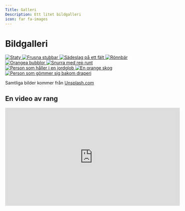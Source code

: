 ```yaml
---
Title: Galleri
Description: Ett litet bildgalleri
icon: far fa-images
---
```


# Bildgalleri

<div class="gallery">
    <a href="./image/statue.jpg">
        <img src="./image/statue.jpg?w=320&h=320&crop-to-fit&q=40" srcset="./image/statue.jpg?w=320&h=320&crop-to-fit&q=40 320w, ./image/statue.jpg?w=640&h=640&crop-to-fit&q=40 640w" sizes="(min-width: 641px) 320px, 640px" alt="Staty">
    </a>
    <a href="./image/frozen.jpg">
        <img src="./image/frozen.jpg?w=320&h=320&crop-to-fit&q=40" srcset="./image/frozen.jpg?w=320&h=320&crop-to-fit&q=40 320w, ./image/frozen.jpg?w=640&h=640&crop-to-fit&q=40 640w" sizes="(min-width: 641px) 320px, 640px" alt="Frusna stubbar">
    </a>
    <a href="./image/field.jpg">
        <img src="./image/field.jpg?w=320&h=320&crop-to-fit&q=40" srcset="./image/field.jpg?w=320&h=320&crop-to-fit&q=40 320w, ./image/field.jpg?w=640&h=640&crop-to-fit&q=40 640w" sizes="(min-width: 641px) 320px, 640px" alt="Sädeslag på ett fält">
    </a>
    <a href="./image/berries.jpg">
        <img src="./image/berries.jpg?w=320&h=320&crop-to-fit&q=40" srcset="./image/berries.jpg?w=320&h=320&crop-to-fit&q=40 320w, ./image/berries.jpg?w=640&h=640&crop-to-fit&q=40 640w" sizes="(min-width: 641px) 320px, 640px" alt="Rönnbär">
    </a>
    <a href="./image/bubbles.jpg">
        <img src="./image/bubbles.jpg?w=320&h=320&crop-to-fit&q=40" srcset="./image/bubbles.jpg?w=320&h=320&crop-to-fit&q=40 320w, ./image/bubbles.jpg?w=640&h=640&crop-to-fit&q=40 640w" sizes="(min-width: 641px) 320px, 640px" alt="Orangea bubblor">
    </a>
    <a href="./image/spinning_top.jpg">
        <img src="./image/spinning_top.jpg?w=320&h=320&crop-to-fit&q=40" srcset="./image/spinning_top.jpg?w=320&h=320&crop-to-fit&q=40 320w, ./image/spinning_top.jpg?w=640&h=640&crop-to-fit&q=40 640w" sizes="(min-width: 641px) 320px, 640px" alt="Snurra med rep runt">
    </a>
    <a href="./image/person_globe.jpg">
        <img src="./image/person_globe.jpg?w=320&h=320&crop-to-fit&q=40" srcset="./image/person_globe.jpg?w=320&h=320&crop-to-fit&q=40 320w, ./image/person_globe.jpg?w=640&h=640&crop-to-fit&q=40 640w" sizes="(min-width: 641px) 320px, 640px" alt="Person som håller i en jordglob">
    </a>
    <a href="./image/trees.jpg">
        <img src="./image/trees.jpg?w=320&h=320&crop-to-fit&q=40" srcset="./image/trees.jpg?w=320&h=320&crop-to-fit&q=40 320w, ./image/trees.jpg?w=640&h=640&crop-to-fit&q=40 640w" sizes="(min-width: 641px) 320px, 640px" alt="En orange skog">
    </a>
    <a href="./image/ghost.jpg">
        <img src="./image/ghost.jpg?w=320&h=320&crop-to-fit&q=40" srcset="./image/ghost.jpg?w=320&h=320&crop-to-fit&q=40 320w, ./image/ghost.jpg?w=640&h=640&crop-to-fit&q=40 640w" sizes="(min-width: 641px) 320px, 640px" alt="Person som gömmer sig bakom draperi">
    </a>
</div>

Samtliga bilder kommer från [Unsplash.com](unsplash.com)

## En video av rang

<div class="embed-container">
    <iframe width="560" height="315" src="https://www.youtube.com/embed/cz-1cBfOCc4" title="YouTube video player" frameborder="0" allow="accelerometer; autoplay; clipboard-write; encrypted-media; gyroscope; picture-in-picture" allowfullscreen></iframe>
</div>